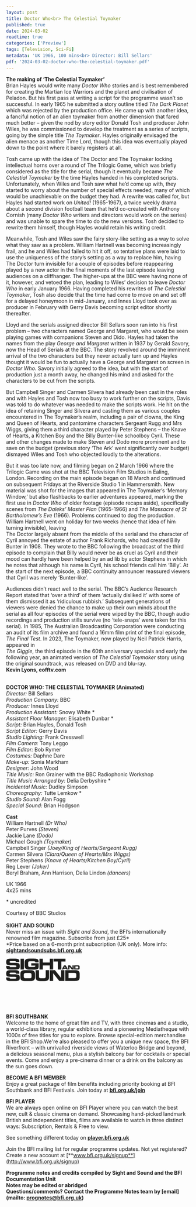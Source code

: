 ```yaml
---
layout: post
title: Doctor Who<br> The Celestial Toymaker
published: true
date: 2024-03-02
readtime: true
categories: ['Preview']
tags: [Television, Sci-Fi]
metadata: 'UK 1966, 100 mins<br> Director: Bill Sellars'
pdf: '2024-03-02-doctor-who-the-celestial-toymaker.pdf'
---
```


**The making of ‘The Celestial Toymaker’**  
Brian Hayles would write many _Doctor Who_ stories and is best remembered for creating the Martian Ice Warriors and the planet and civilisation of Peladon. But his first pass at writing a script for the programme wasn’t so successful. In early 1965 he submitted a story outline titled _The Dark Planet_ which was rejected by the production office. He came up with another idea, a fanciful notion of an alien toymaker from another dimension that fared much better – given the nod by story editor Donald Tosh and producer John Wiles, he was commissioned to develop the treatment as a series of scripts, going by the simple title _The Toymaker_. Hayles originally envisaged the alien menace as another Time Lord, though this idea was eventually played down to the point where it barely registers at all.

Tosh came up with the idea of The Doctor and The Toymaker locking intellectual horns over a round of The Trilogic Game, which was briefly considered as the title for the serial, though it eventually became _The Celestial Toymaker_ by the time Hayles handed in his completed scripts. Unfortunately, when Wiles and Tosh saw what he’d come up with, they started to worry about the number of special effects needed, many of which would be unachievable on the budget they had. A rewrite was called for, but Hayles had started work on _United!_ (1965-1967), a twice weekly drama about a second division football team that he’d co-created with Anthony Cornish (many _Doctor Who_ writers and directors would work on the series) and was unable to spare the time to do the new versions. Tosh decided to rewrite them himself, though Hayles would retain his writing credit.

Meanwhile, Tosh and Wiles saw the fairy story-like setting as a way to solve what they saw as a problem. William Hartnell was becoming increasingly frail, and he and Wiles had failed to hit it off, so tentative plans were laid to use the uniqueness of the story’s setting as a way to replace him, having The Doctor turn invisible for a couple of episodes before reappearing played by a new actor in the final moments of the last episode leaving audiences on a cliffhanger. The higher-ups at the BBC were having none of it, however, and vetoed the plan, leading to Wiles’ decision to leave _Doctor Who_ in early January 1966. Having completed his rewrites of _The Celestial Toymaker_, Tosh also decide that the time had come to move on and set off for a delayed honeymoon in mid-January, and Innes Lloyd took over as producer in February with Gerry Davis becoming script editor shortly thereafter.

Lloyd and the serials assigned director Bill Sellars soon ran into his first problem – two characters named George and Margaret, who would be seen playing games with companions Steven and Dido. Hayles had taken the names from the play _George and Margaret_ written in 1937 by Gerald Savory, now the Head of Serials at the BBC. The story revolved around the imminent arrival of the two characters but they never actually turn up and Hayles thought it would be fun to actually have a George and Margaret on screen in _Doctor Who_. Savory initially agreed to the idea, but with the start of production just a month away, he changed his mind and asked for the characters to be cut from the scripts.

But Campbell Singer and Carmen Silvera had already been cast in the roles and with Hayles and Tosh now too busy to work further on the scripts, Davis was told to do whatever was needed to make the scripts work. He hit on the idea of retaining Singer and Silvera and casting them as various couples encountered in The Toymaker’s realm, including a pair of clowns, the King and Queen of Hearts, and pantomime characters Sergeant Rugg and Mrs Wiggs, giving them a third character played by Peter Stephens – the Knave of Hearts, a Kitchen Boy and the Billy Bunter-like schoolboy Cyril. These and other changes made to make Steven and Dodo more prominent and to save on the budget (previous story ‘The Ark’ went significantly over budget) dismayed Wiles and Tosh who objected loudly to the alterations.

But it was too late now, and filming began on 2 March 1966 where the Trilogic Game was shot at the BBC Television Film Studios in Ealing, London. Recording on the main episode began on 18 March and continued on subsequent Fridays at the Riverside Studio 1 in Hammersmith. New material was shot for the images that appeared in The Toymaker’s ‘Memory Window,’ but also flashbacks to earlier adventures appeared, marking the first use in _Doctor Who_ of older footage (episode recaps aside), specifically scenes from _The Daleks’ Master Plan_ (1965-1966) and _The Massacre of St Bartholomew’s Eve_ (1966). Problems continued to dog the production. William Hartnell went on holiday for two weeks (hence that idea of him turning invisible), leaving  
The Doctor largely absent from the middle of the serial and the character of Cyril annoyed the estate of author Frank Richards, who had created Billy Bunter in 1908. They wrote to the BBC following the broadcast of the third episode to complain that Billy would never be as cruel as Cyril and their mood can hardly have been helped by an ad lib by actor Stephens in which he notes that although his name is Cyril, his school friends call him ‘Billy’. At the start of the next episode, a BBC continuity announcer reassured viewers that Cyril was merely ‘Bunter-like’.

Audiences didn’t react well to the serial. The BBC’s Audience Research Report stated that ‘over a third’ of them ‘actually disliked it’ with some of them dismissed it as ‘ridiculous rubbish.’ Subsequent generations of viewers were denied the chance to make up their own minds about the serial as all four episodes of the serial were wiped by the BBC, though audio recordings and production stills survive (no ‘tele-snaps’ were taken for this serial). In 1985, The Australian Broadcasting Corporation were conducting an audit of its film archive and found a 16mm film print of the final episode, _The Final Test_. In 2023, The Toymaker, now played by Neil Patrick Harris, appeared in  
_The Giggle_, the third episode in the 60th anniversary specials and early the following year, an animated version of _The Celestial Toymaker_ story using the original soundtrack, was released on DVD and blu-ray.  
**Kevin Lyons, eofftv.com**  
<br>

**DOCTOR WHO: THE CELESTIAL TOYMAKER (Animated)**  
_Director:_ Bill Sellars  
_Production Company:_ BBC  
_Producer:_ Innes Lloyd  
_Production Assistant:_ Snowy White *  
_Assistant Floor Manager:_ Elisabeth Dunbar *  
_Script:_ Brian Hayles, Donald Tosh  
_Script Editor:_ Gerry Davis  
_Studio Lighting:_ Frank Cresswell  
_Film Camera:_ Tony Leggo  
_Film Editor:_ Bob Rymer  
_Costumes:_ Daphne Dare  
_Make-up:_ Sonia Markham  
_Designer:_ John Wood  
_Title Music:_ Ron Grainer with the BBC Radiophonic Workshop  
_Title Music Arranged by:_ Delia Derbyshire *  
_Incidental Music:_ Dudley Simpson  
_Choreography:_ Tutte Lemkow *  
_Studio Sound:_ Alan Fogg  
_Special Sound:_ Brian Hodgson  

**Cast**  
William Hartnell _(Dr Who)_  
Peter Purves _(Steven)_  
Jackie Lane _(Dodo)_  
Michael Gough _(Toymaker)_  
Campbell Singer _(Joey/King of Hearts/Sergeant_ _Rugg)_  
Carmen Silvera _(Clara/Queen of Hearts/Mrs Wiggs)_  
Peter Stephens _(Knave of Hearts/Kitchen Boy/Cyril)_  
Reg Lever _(Joker)_  
Beryl Braham, Ann Harrison, Delia Lindon _(dancers)_  

UK 1966  
4x25 mins  

\* uncredited

Courtesy of BBC Studios
<BR><BR>
**SIGHT AND SOUND**<br>
Never miss an issue with _Sight and Sound_, the BFI’s internationally renowned film magazine. Subscribe from just £25*<br>
*Price based on a 6-month print subscription (UK only). More info: [**sightandsoundsubs.bfi.org.uk**](https://sightandsoundsubs.bfi.org.uk/subscribe)

<img style="float: left;" src="/img/sight-and-sound.jpg" width="40%" height="40%"><br><br><br><br><br><br><br><br>

**BFI SOUTHBANK**  
Welcome to the home of great film and TV, with three cinemas and a studio, a world-class library, regular exhibitions and a pioneering Mediatheque with 1000s of free titles for you to explore. Browse special-edition merchandise in the BFI Shop.We&#39;re also pleased to offer you a unique new space, the BFI Riverfront – with unrivalled riverside views of Waterloo Bridge and beyond, a delicious seasonal menu, plus a stylish balcony bar for cocktails or special events. Come and enjoy a pre-cinema dinner or a drink on the balcony as the sun goes down.  

**BECOME A BFI MEMBER**  
Enjoy a great package of film benefits including priority booking at BFI Southbank and BFI Festivals. Join today at [**bfi.org.uk/join**](http://www.bfi.org.uk/join)  

**BFI PLAYER**  
 We are always open online on BFI Player where you can watch the best new, cult &amp; classic cinema on demand. Showcasing hand-picked landmark British and independent titles, films are available to watch in three distinct ways: Subscription, Rentals &amp; Free to view.  

See something different today on [**player.bfi.org.uk**](https://player.bfi.org.uk)  

Join the BFI mailing list for regular programme updates. Not yet registered? Create a new account at [**www.bfi.org.uk/signup**](http://www.bfi.org.uk/signup)

**Programme notes and credits compiled by Sight and Sound and the BFI Documentation Unit  
Notes may be edited or abridged  
Questions/comments? Contact the Programme Notes team by [email](mailto: prognotes@bfi.org.uk)**

<!--stackedit_data:
eyJoaXN0b3J5IjpbMTk3NTU1MTAxMF19
-->
